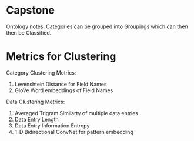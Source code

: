 # Capstone

Ontology notes:
Categories can be grouped into Groupings which can then then be Classified.


# Metrics for Clustering

Category Clustering Metrics:
1. Levenshtein Distance for Field Names
2. GloVe Word embeddings of Field Names

Data Clustering Metrics:
1. Averaged Trigram Similarty of multiple data entries
2. Data Entry Length
3. Data Entry Information Entropy
4. 1-D Bidirectional ConvNet for pattern embedding
